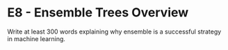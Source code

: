 # E8 - Ensemble Trees Overview

Write at least 300 words explaining why ensemble is a successful strategy in machine learning.


